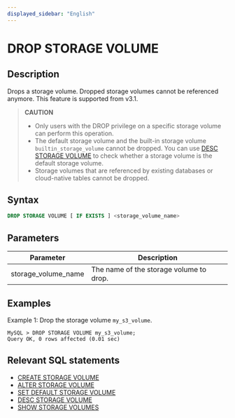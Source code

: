 ```yaml
---
displayed_sidebar: "English"
---
```


# DROP STORAGE VOLUME

## Description

Drops a storage volume. Dropped storage volumes cannot be referenced anymore. This feature is supported from v3.1.

> **CAUTION**
>
> - Only users with the DROP privilege on a specific storage volume can perform this operation.
> - The default storage volume and the built-in storage volume `builtin_storage_volume` cannot be dropped. You can use [DESC STORAGE VOLUME](DESC_STORAGE_VOLUME.md) to check whether a storage volume is the default storage volume.
> - Storage volumes that are referenced by existing databases or cloud-native tables cannot be dropped.

## Syntax

```SQL
DROP STORAGE VOLUME [ IF EXISTS ] <storage_volume_name>
```

## Parameters

| **Parameter**       | **Description**                         |
| ------------------- | --------------------------------------- |
| storage_volume_name | The name of the storage volume to drop. |

## Examples

Example 1: Drop the storage volume `my_s3_volume`.

```Plain
MySQL > DROP STORAGE VOLUME my_s3_volume;
Query OK, 0 rows affected (0.01 sec)
```

## Relevant SQL statements

- [CREATE STORAGE VOLUME](CREATE_STORAGE_VOLUME.md)
- [ALTER STORAGE VOLUME](ALTER_STORAGE_VOLUME.md)
- [SET DEFAULT STORAGE VOLUME](SET_DEFAULT_STORAGE_VOLUME.md)
- [DESC STORAGE VOLUME](DESC_STORAGE_VOLUME.md)
- [SHOW STORAGE VOLUMES](SHOW_STORAGE_VOLUMES.md)
